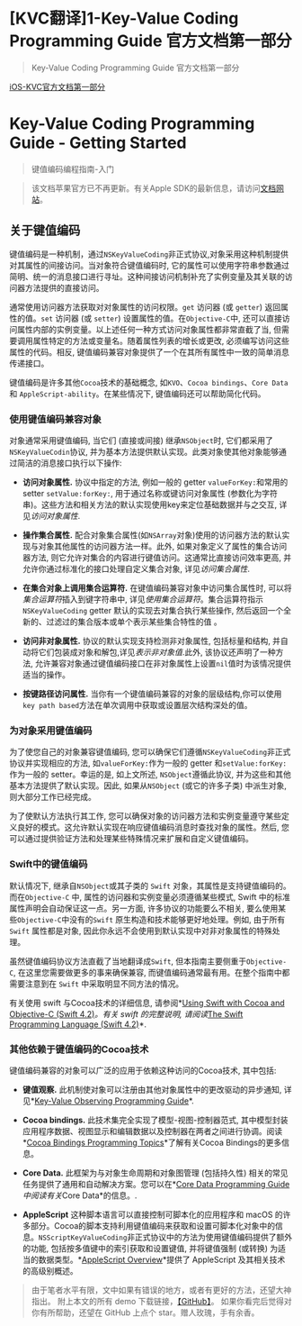 # [KVC翻译]1-Key-Value Coding Programming Guide 官方文档第一部分

> Key-Value Coding Programming Guide 官方文档第一部分


[iOS-KVC官方文档第一部分](https://developer.apple.com/library/archive/documentation/Cocoa/Conceptual/KeyValueCoding/index.html#//apple_ref/doc/uid/10000107-SW1)

# Key-Value Coding Programming Guide - Getting Started
> 键值编码编程指南-入门

> 该文档苹果官方已不再更新。有关Apple SDK的最新信息，请访问[文档网站](https://developer.apple.com/documentation)。

## 关于键值编码

键值编码是一种机制，通过`NSKeyValueCoding`非正式协议,对象采用这种机制提供对其属性的间接访问。当对象符合键值编码时, 它的属性可以使用字符串参数通过简明、统一的消息接口进行寻址。这种间接访问机制补充了实例变量及其关联的访问器方法提供的直接访问。

通常使用访问器方法获取对对象属性的访问权限。`get` 访问器 (或 `getter`) 返回属性的值。`set` 访问器 (或 `setter`) 设置属性的值。在`Objective-C`中, 还可以直接访问属性内部的实例变量。以上述任何一种方式访问对象属性都非常直截了当, 但需要调用属性特定的方法或变量名。随着属性列表的增长或更改, 必须编写访问这些属性的代码。相反, 键值编码兼容对象提供了一个在其所有属性中一致的简单消息传递接口。

键值编码是许多其他`Cocoa`技术的基础概念, 如`KVO`、`Cocoa bindings`、`Core Data`和 `AppleScript-ability`。在某些情况下, 键值编码还可以帮助简化代码。

### 使用键值编码兼容对象

对象通常采用键值编码, 当它们 (直接或间接) 继承`NSObject`时, 它们都采用了`NSKeyValueCodin`协议, 并为基本方法提供默认实现。此类对象使其他对象能够通过简洁的消息接口执行以下操作:

*   **访问对象属性.** 协议中指定的方法, 例如一般的 getter `valueForKey:`和常用的setter `setValue:forKey:`, 用于通过名称或键访问对象属性 (参数化为字符串)。这些方法和相关方法的默认实现使用key来定位基础数据并与之交互, 详见*访问对象属性*.

*   **操作集合属性.** 配合对象集合属性(如`NSArray`对象)使用的访问器方法的默认实现与对象其他属性的访问器方法一样。此外, 如果对象定义了属性的集合访问器方法, 则它允许对集合的内容进行键值访问。这通常比直接访问效率更高, 并允许你通过标准化的接口处理自定义集合对象, 详见*访问集合属性*.

*   **在集合对象上调用集合运算符.** 在键值编码兼容对象中访问集合属性时, 可以将*集合运算符*插入到键字符串中, 详见*使用集合运算符*。集合运算符指示`NSKeyValueCoding` getter 默认的实现去对集合执行某些操作, 然后返回一个全新的、过滤过的集合版本或单个表示某些集合特性的值 。

*   **访问非对象属性.** 协议的默认实现支持检测非对象属性, 包括标量和结构, 并自动将它们包装成对象和解包,详见*表示非对象值*.此外, 该协议还声明了一种方法, 允许兼容对象通过键值编码接口在非对象属性上设置`nil`值时为该情况提供适当的操作。

*   **按键路径访问属性.** 当你有一个键值编码兼容的对象的层级结构,你可以使用`key path based`方法在单次调用中获取或设置层次结构深处的值。

### 为对象采用键值编码

为了使您自己的对象兼容键值编码, 您可以确保它们遵循`NSKeyValueCoding`非正式协议并实现相应的方法, 如`valueForKey:`作为一般的 getter 和`setValue:forKey:`作为一般的 setter。幸运的是, 如上文所述, `NSObject`遵循此协议, 并为这些和其他基本方法提供了默认实现。因此, 如果从`NSObject` (或它的许多子类) 中派生对象, 则大部分工作已经完成。

为了使默认方法执行其工作, 您可以确保对象的访问器方法和实例变量遵守某些定义良好的模式。这允许默认实现在响应键值编码消息时查找对象的属性。然后, 您可以通过提供验证方法和处理某些特殊情况来扩展和自定义键值编码。

### Swift中的键值编码

默认情况下, 继承自`NSObject`或其子类的 `Swift` 对象，其属性是支持键值编码的。而在`Objective-C` 中, 属性的访问器和实例变量必须遵循某些模式, Swift 中的标准属性声明会自动保证这一点。另一方面, 许多协议的功能要么不相关, 要么使用某些`Objective-C`中没有的`Swift` 原生构造和技术能够更好地处理。例如, 由于所有 `Swift` 属性都是对象, 因此你永远不会使用到默认实现中对非对象属性的特殊处理。

虽然键值编码协议方法直截了当地翻译成`Swift`, 但本指南主要侧重于`Objective-C`, 在这里您需要做更多的事来确保兼容, 而键值编码通常最有用。在整个指南中都需要注意到在 `Swift` 中采取明显不同方法的情况。

有关使用 swift 与Cocoa技术的详细信息, 请参阅*[Using Swift with Cocoa and Objective-C (Swift 4.2)](https://developer.apple.com/documentation/swift#2984801)*。有关 swift 的完整说明, 请阅读*[The Swift Programming Language (Swift 4.2)](https://docs.swift.org/swift-book/index.html#//apple_ref/doc/uid/TP40014097)*.

### 其他依赖于键值编码的Cocoa技术

键值编码兼容的对象可以广泛的应用于依赖这种访问的Cocoa技术, 其中包括:

*   **键值观察.** 此机制使对象可以注册由其他对象属性中的更改驱动的异步通知, 详见*[Key-Value Observing Programming Guide](https://developer.apple.com/library/archive/documentation/Cocoa/Conceptual/KeyValueObserving/KeyValueObserving.html#//apple_ref/doc/uid/10000177i)*.

*   **Cocoa bindings.** 此技术集完全实现了模型-视图-控制器范式, 其中模型封装应用程序数据、视图显示和编辑数据以及控制器在两者之间进行协调。阅读*[Cocoa Bindings Programming Topics](https://developer.apple.com/library/archive/documentation/Cocoa/Conceptual/CocoaBindings/CocoaBindings.html#//apple_ref/doc/uid/10000167i)*了解有关Cocoa Bindings的更多信息。

*   **Core Data.** 此框架为与对象生命周期和对象图管理 (包括持久性) 相关的常见任务提供了通用和自动解决方案。您可以在*[Core Data Programming Guide](https://developer.apple.com/library/archive/documentation/Cocoa/Conceptual/CoreData/index.html#//apple_ref/doc/uid/TP40001075)*中阅读有关*Core Data*的信息。.

*   **AppleScript** 这种脚本语言可以直接控制可脚本化的应用程序和 macOS 的许多部分。Cocoa的脚本支持利用键值编码来获取和设置可脚本化对象中的信息。`NSScriptKeyValueCoding`非正式协议中的方法为使用键值编码提供了额外的功能, 包括按多值键中的索引获取和设置键值, 并将键值强制 (或转换) 为适当的数据类型。*[AppleScript Overview](https://developer.apple.com/library/archive/documentation/AppleScript/Conceptual/AppleScriptX/AppleScriptX.html#//apple_ref/doc/uid/10000156i)*提供了 AppleScript 及其相关技术的高级别概述。

 > 由于笔者水平有限，文中如果有错误的地方，或者有更好的方法，还望大神指出。
附上本文的所有 demo 下载链接，[【GitHub】]()。
如果你看完后觉得对你有所帮助，还望在 GitHub 上点个 star。赠人玫瑰，手有余香。


